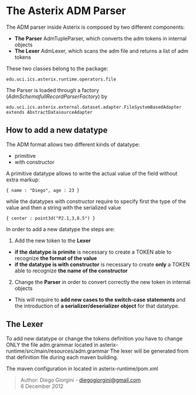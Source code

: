 The Asterix ADM Parser
======================

The ADM parser inside Asterix is composed by two different components:

* **The Parser** AdmTupleParser, which converts the adm tokens in internal objects
* **The Lexer**  AdmLexer, which scans the adm file and returns a list of adm tokens

These two classes belong to the package:

    edu.uci.ics.asterix.runtime.operators.file

The Parser is loaded through a factory (*AdmSchemafullRecordParserFactory*) by

    edu.uci.ics.asterix.external.dataset.adapter.FileSystemBasedAdapter extends AbstractDatasourceAdapter


How to add a new datatype
-------------------------
The ADM format allows two different kinds of datatype:

* primitive
* with constructor

A primitive datatype allows to write the actual value of the field without extra markup:

    { name : "Diego", age : 23 }

while the datatypes with constructor require to specify first the type of the value and then a string with the serialized value

    { center : point3d("P2.1,3,8.5") }

In order to add a new datatype the steps are:

1.  Add the new token to the **Lexer**
  * **if the datatype is primite** is necessary to create a TOKEN able to recognize **the format of the value**
  * **if the datatype is with constructor** is necessary to create **only** a TOKEN able to recognize **the name of the constructor**

2.  Change the **Parser** in order to convert correctly the new token in internal objects
  * This will require to **add new cases to the switch-case statements** and the introduction of **a serializer/deserializer object** for that datatype.


The Lexer
----------
To add new datatype or change the tokens definition you have to change ONLY the file adm.grammar located in 
	asterix-runtime/src/main/resources/adm.grammar
The lexer will be generated from that definition file during each maven building.

The maven configuration in located in asterix-runtime/pom.xml


> Author: Diego Giorgini - diegogiorgini@gmail.com   
> 6 December 2012
